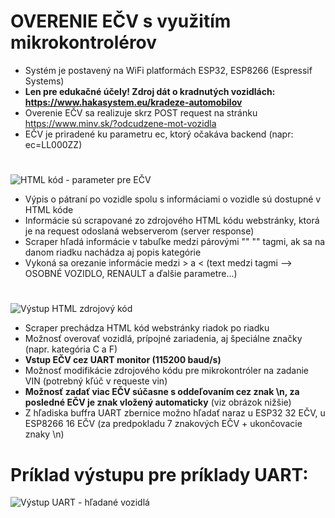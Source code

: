 # OVERENIE EČV s využitím mikrokontrolérov
* Systém je postavený na WiFi platformách ESP32, ESP8266 (Espressif Systems)
* **Len pre edukačné účely! Zdroj dát o kradnutých vozidlách: https://www.hakasystem.eu/kradeze-automobilov**
* Overenie EČV sa realizuje skrz POST request na stránku https://www.minv.sk/?odcudzene-mot-vozidla
* EČV je priradené ku parametru ec, ktorý očakáva backend (napr: ec=LL000ZZ)
#
![HTML kód - parameter pre EČV](https://i.imgur.com/XgJYPC8.png)
* Výpis o pátraní po vozidle spolu s informáciami o vozidle sú dostupné v HTML kóde
* Informácie sú scrapované zo zdrojového HTML kódu webstránky, ktorá je na request odoslaná webserverom (server response)
* Scraper hľadá informácie v tabuľke medzi párovými "<td>" "</td>" tagmi, ak sa na danom riadku nachádza aj popis kategórie
* Vykoná sa orezanie informácie medzi > a < (text medzi tagmi --> OSOBNÉ VOZIDLO, RENAULT a ďalšie parametre...)
#
![Výstup HTML zdrojový kód](https://i.imgur.com/r6PuXMz.png)
* Scraper prechádza HTML kód webstránky riadok po riadku
* Možnosť overovať vozidlá, prípojné zariadenia, aj špeciálne značky (napr. kategória C a F)
* **Vstup EČV cez UART monitor (115200 baud/s)**
* Možnosť modifikácie zdrojového kódu pre mikrokontróler na zadanie VIN (potrebný kľúč v requeste vin)
* **Možnosť zadať viac EČV súčasne s oddeľovaním cez znak \n, za posledné EČV je znak vložený automaticky** (viz obrázok nižšie)
* Z hľadiska buffra UART zbernice možno hľadať naraz u ESP32 32 EČV, u ESP8266 16 EČV (za predpokladu 7 znakových EČV + ukončovacie znaky \n)   
# Príklad výstupu pre príklady UART:
![Výstup UART - hľadané vozidlá](https://i.imgur.com/dHOXFNc.png)

